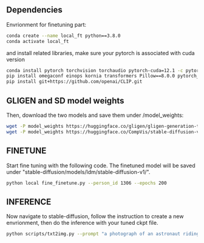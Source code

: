 ## Dependencies
Envrionment for finetuning part:

```bash
conda create --name local_ft python==3.8.0
conda activate local_ft
```
and install related libraries, make sure your pytorch is associated with cuda version

```bash
conda install pytorch torchvision torchaudio pytorch-cuda=12.1 -c pytorch -c nvidia
pip install omegaconf einops kornia transformers Pillow==8.0.0 pytorch_lightning
pip install git+https://github.com/openai/CLIP.git
```

## GLIGEN and SD model weights
Then, download the two models and save them under /model_weights:

```bash
wget -P model_weights https://huggingface.co/gligen/gligen-generation-text-box/resolve/main/diffusion_pytorch_model.bin
wget -P model_weights https://huggingface.co/CompVis/stable-diffusion-v-1-4-original/resolve/main/sd-v1-4.ckpt
```

## FINETUNE
Start fine tuning with the following code. The finetuned model will be saved under "stable-diffusion/models/ldm/stable-diffusion-v1/". 

```bash
python local fine_finetune.py --person_id 1306 --epochs 200
```


## INFERENCE
Now navigate to stable-diffusion, follow the instruction to create a new envrionment, then do the inference with your tuned ckpt file.

```bash
python scripts/txt2img.py --prompt "a photograph of an astronaut riding a horse" --plms 
```
